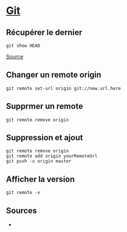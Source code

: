 # [Git](readme.md)

## Récupérer le dernier

```console
git show HEAD
```

[Source](https://www.warp.dev/terminus/git-commit-history)

## Changer un remote origin

```console
git remote set-url origin git://new.url.here
```

## Supprmer un remote

```console
git remote remove origin
```

## Suppression et ajout

```console
git remote remove origin
git remote add origin yourRemoteUrl
git push -u origin master

```

## Afficher la version

```console
git remote -v
```

## Sources

* []()